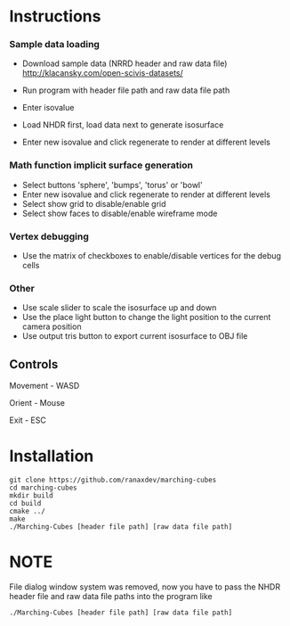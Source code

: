 # Instructions
### Sample data loading
- Download sample data (NRRD header and raw data file)
http://klacansky.com/open-scivis-datasets/

- Run program with header file path and raw data file path

- Enter isovalue

- Load NHDR first, load data next to generate isosurface

- Enter new isovalue and click regenerate to render at different levels

### Math function implicit surface generation
- Select buttons 'sphere', 'bumps', 'torus' or 'bowl'
- Enter new isovalue and click regenerate to render at different levels
- Select show grid to disable/enable grid
- Select show faces to disable/enable wireframe mode

### Vertex debugging
- Use the matrix of checkboxes to enable/disable vertices for the debug cells

### Other
- Use scale slider to scale the isosurface up and down
- Use the place light button to change the light position to the current camera position
- Use output tris button to export current isosurface to OBJ file

## Controls
Movement - WASD

Orient - Mouse

Exit - ESC

# Installation
```
git clone https://github.com/ranaxdev/marching-cubes
cd marching-cubes
mkdir build
cd build
cmake ../
make
./Marching-Cubes [header file path] [raw data file path]
```

# NOTE
File dialog window system was removed, now you have to pass the NHDR header file and raw data file paths into the program like

`./Marching-Cubes [header file path] [raw data file path]`